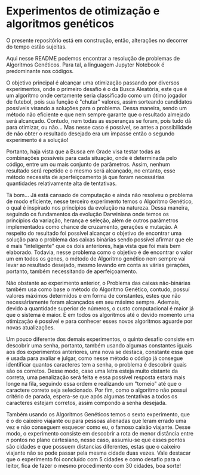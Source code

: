 # Experimentos de otimização e algoritmos genéticos

O presente repositório está em construção, então, alterações no decorrer do tempo estão sujeitas.

Aqui nesse README podemos encontrar a resolução de problemas de Algoritmos Genéticos. Para tal, a linguagem Jupyter Notebook é predominante nos códigos.

O objetivo principal é alcançar uma otimização passando por diversos experimentos, onde o primeiro desafio é o da Busca Aleatória, este que é um algoritmo onde certamente seria classificado como um ótimo jogador de futebol, pois sua função é "chutar" valores, assim sorteando candidatos possíveis visando a soluções para o problema. Dessa maneira, sendo um método não eficiente e que nem sempre garante que o resultado almejado será alcançado. Contudo, nem todas as esperanças se foram, pois tudo dá para otimizar, ou não... Mas nesse caso é possível, se antes a possibilidade de não obter o resultado desejado era um impasse então o segundo experimento é a solução! 

Portanto, haja vista que a Busca em Grade visa testar todas as combinações possíveis para cada situação, onde é determinada pelo código, entre um ou mais conjunto de parâmetros. Assim, nenhum resultado será repetido e o mesmo será alcançado, no entanto, esse método necessita de aperfeiçoamento já que foram necessárias quantidades relativamente alta de tentativas.

Tá bom... Já está cansado de computação e ainda não resolveu o problema de modo eficiente, nesse terceiro experimento temos o Algoritmo Genético, o qual é inspirado nos princípios da evolução na natureza. Dessa maneira, seguindo os fundamentos da evolução Darwiniana onde temos os princípios da variação, herança e seleção, além de outros parâmetros implementados como chance de cruzamento, gerações e mutação. A respeito do resultado foi possível alcançar o objetivo de encontrar uma solução para o problema das caixas binárias sendo possível afirmar que ele é mais "inteligente" que os dois anteriores, haja vista que foi mais bem elaborado. Todavia, nesse problema como o objetivo é de encontrar o valor um em todos os genes, o método de Algoritmo genético nem sempre vai levar ao resultado desejado, mesmo levando em conta as várias gerações, portanto, também necessitando de aperfeiçoamento. 

Não obstante ao experimento anterior, o Problema das caixas não-binárias também usa como base o método do Algoritmo Genético, contudo, possuí valores máximos determidos e em forma de constantes, estes que não necessáriamente foram alcançados em seu máximo sempre. Ademais, devido a quantidade superior de números, o custo computacional é maior já que o sistema é maior. E em todos os algoritmos até o devido momento uma otimização é possível e para conhecer esses novos algoritmos aguarde por novas atualizações.

Um pouco diferente dos demais experimentos, o quinto desafio consiste em descobrir uma senha, portanto, também usando algumas constantes iguais aos dos experimentos anteriores, uma nova se destaca, constante essa que é usada para avaliar e julgar, como nesse método o código já consegue identificar quantos caracteres tem a senha, o problema é descobrir quais são os corretos. Desse modo, caso uma letra esteja muito distante da correta, uma penalização será feita e essa possível resposta estará mais longe na fila, seguindo essa ordem e realizando um "torneio" até que o caractere correto seja selecionado. Por fim, como o algoritmo não possui critério de parada, espera-se que após algumas tentativas a todos os caracteres estejam corretos, assim compondo a senha desejada.

Também usando os Algoritmos Genéticos temos o sexto experimento, que é o do caixeiro viajante ou para pessoas alienadas que leram errado uma vez e não conseguem esquecer como eu, o famoso caixão viajante. Desse modo, o experimento consiste em descobrir a rota de menor distância entre 𝑛 pontos no plano cartesiano, nesse caso, assumiu-se que esses pontos são cidades e que possuem distancias diferentes, estas que o caixeiro viajante não se pode passar pela mesma cidade duas vezes. Vale destacar que o experimento foi concluído com 5 cidades e como desafio para o leitor, fica de fazer o mesmo procedimento com 30 cidades, boa sorte!